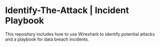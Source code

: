 # Identify-The-Attack | Incident Playbook
This repository includes how to use Wireshark to identify potential attacks and a playbook for data breach incidents.
